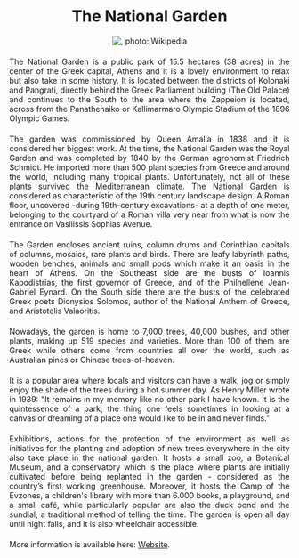<!-- Use the following commented lines to include monument coordinates and attributes (leave empty lines if the monument has no additional info)
37.97294540597742 23.738615067260707 
Nature and surroundings, Parks and monuments, Natural scenery
green, accessibility, nature, sustainability, outdoor space, open-air
A green oasis in the heart of Athens!
-->

<h1 align="center">The National Garden</h1>

<center>
  <img src="https://upload.wikimedia.org/wikipedia/commons/3/30/National_Gardens.jpg" alt=", photo: Wikipedia">
</center>

<p align="justify" style="margin-top:20px;margin-bottom:20px;">
The National Garden is a public park of 15.5 hectares (38 acres) in the center of the Greek capital, Athens and it is a lovely environment to relax but also take in some history. It is located between the districts of Kolonaki and Pangrati, directly behind the Greek Parliament building (The Old Palace) and continues to the South to the area where the Zappeion is located, across from the Panathenaiko or Kallimarmaro Olympic Stadium of the 1896 Olympic Games.
</p>

<p align="justify" style="margin-top:20px;margin-bottom:20px;">
The garden was commissioned by Queen Amalia in 1838 and it is considered her biggest work. At the time, the National Garden was the Royal Garden and was completed by 1840 by the German agronomist Friedrich Schmidt. He imported more than 500 plant species from Greece and around the world, including many tropical plants. Unfortunately, not all of these plants survived the Mediterranean climate. The National Garden is considered as characteristic of the 19th century landscape design. A Roman floor, uncovered -during 19th-century excavations- at a depth of one meter, belonging to the courtyard of a Roman villa very near from what is now the entrance on Vasilissis Sophias Avenue.
</p>

<p align="justify" style="margin-top:20px;margin-bottom:20px;">
The Garden encloses ancient ruins, column drums and Corinthian capitals of columns, mosaics, rare plants and birds. There are leafy labyrinth paths, wooden benches, animals and small pods which make it an oasis in the heart of Athens. On the Southeast side are the busts of Ioannis Kapodistrias, the first governor of Greece, and of the Philhellene Jean-Gabriel Eynard. On the South side there are the busts of the celebrated Greek poets Dionysios Solomos, author of the National Anthem of Greece, and Aristotelis Valaoritis.
</p>

<p align="justify" style="margin-top:20px;margin-bottom:20px;">
Nowadays, the garden is home to 7,000 trees, 40,000 bushes, and other plants, making up 519 species and varieties. More than 100 of them are Greek while others come from countries all over the world, such as Australian pines or Chinese trees-of-heaven.
</p>

<p align="justify" style="margin-top:20px;margin-bottom:20px;">
It is a popular area where locals and visitors can have a walk, jog or simply enjoy the shade of the trees during a hot summer day. As Henry Miller wrote in 1939: "It remains in my memory like no other park I have known. It is the quintessence of a park, the thing one feels sometimes in looking at a canvas or dreaming of a place one would like to be in and never finds."
</p>

<p align="justify" style="margin-top:20px;margin-bottom:20px;">
Exhibitions, actions for the protection of the environment as well as initiatives for the planting and adoption of new trees everywhere in the city also take place in the national garden. It hosts a small zoo, a Botanical Museum, and a conservatory which is the place where plants are initially cultivated before being replanted in the garden - considered as the country’s first working greenhouse. Moreover, it hosts the Camp of the Evzones, a children's library with more than 6.000 books, a playground, and a small café, while particularly popular are also the duck pond and the sundial, a traditional method of telling the time. The garden is open all day until night falls, and it is also wheelchair accessible.
</p>

<p align="justify" style="margin-top:20px;margin-bottom:20px;">
More information is available here: <a href="https://www.cityofathens.gr/thema/ethnikos-kipos/">Website</a>.
</p>
